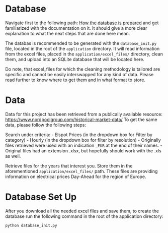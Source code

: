 # Database

Navigate first to the following path: [How the database is prepared](https://github.com/Si-ja/Dashboard-Python/blob/main/application/config_handlers/db_management/README.md) and get familiarized with the documentation on it. It should give a more clear explanation to what the next steps that are done here mean.

The databas is recommended to be generated with the `database_init.py` file, located in the root of the `application` directory. It will read information from the excel files, placed in the `application/excel_files/` directory, clean them, and upload into an SQLite database that will be located here. 

Do note, that excel_files for which the cleaning methodology is tailored are specific and cannot be easily interswapped for any kind of data. Please read further to know where to get them and in what format to store.

# Data

Data for this project has been retrieved from a publically available resource: https://www.nordpoolgroup.com/historical-market-data/ To get the same data, please follow the following steps:

Search under criteria:
    - Elspot Prices (in the dropdown box for Filter by category)
    - Hourly        (in the dropdown box for filter by resolution)
        - Originally files retrieved were used with an indication `_EUR` at the end of their names.
        - Original files had an extension .xlsx, but hopefully should work with the .xls as well.

Retrieve files for the years that interest you. Store them in the aforementioned `application/excel_files/` path. These files are providing information on electrical prices Day-Ahead for the region of Europe.

# Database Set Up

After you download all the needed excel files and save them, to create the database run the following command in the root of the application directory:

```shell
python database_init.py
```
